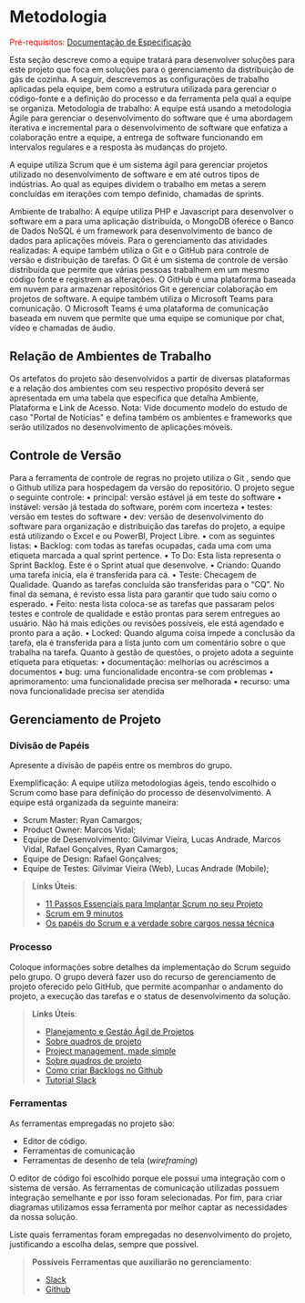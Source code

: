 
# Metodologia

<span style="color:red">Pré-requisitos: <a href="2-Especificação do Projeto.md"> Documentação de Especificação</a></span>

Esta seção descreve como a equipe tratará para desenvolver soluções para este projeto que foca em soluções para o gerenciamento da distribuição de gás de cozinha. A seguir, descrevemos as configurações de trabalho aplicadas pela equipe, bem como a estrutura utilizada para gerenciar o código-fonte e a definição do processo e da ferramenta pela qual a equipe se organiza. Metodologia de trabalho: A equipe está usando a metodologia Ágile para gerenciar o desenvolvimento do software que é uma abordagem iterativa e incremental para o desenvolvimento de software que enfatiza a colaboração entre a equipe, a entrega de software funcionando em intervalos regulares e a resposta às mudanças do projeto. 

A equipe utiliza Scrum que é um sistema ágil para gerenciar projetos utilizado no desenvolvimento de software e em até outros tipos de indústrias. Ao qual as equipes dividem o trabalho em metas a serem concluídas em iterações com tempo definido, chamadas de sprints. 

Ambiente de trabalho: A equipe utiliza PHP e Javascript para desenvolver o software em a para uma aplicação distribuída, o MongoDB oferece o Banco de Dados NoSQL é um framework para desenvolvimento de banco de dados para aplicações móveis. 
Para o gerenciamento das atividades realizadas: A equipe também utiliza o Git e o GitHub para controle de versão e distribuição de tarefas. O Git é um sistema de controle de versão distribuída que permite que várias pessoas trabalhem em um mesmo código fonte e registrem as alterações. O GitHub é uma plataforma baseada em nuvem para armazenar repositórios Git e gerenciar colaboração em projetos de software. A equipe também utiliza o Microsoft Teams para comunicação. O Microsoft Teams é uma plataforma de comunicação baseada em nuvem que permite que uma equipe se comunique por chat, vídeo e chamadas de áudio. 

## Relação de Ambientes de Trabalho

Os artefatos do projeto são desenvolvidos a partir de diversas plataformas e a relação dos ambientes com seu respectivo propósito deverá ser apresentada em uma tabela que especifica que detalha Ambiente, Plataforma e Link de Acesso. 
Nota: Vide documento modelo do estudo de caso "Portal de Notícias" e defina também os ambientes e frameworks que serão utilizados no desenvolvimento de aplicações móveis.

## Controle de Versão

Para a ferramenta de controle de regras no projeto utiliza o Git , sendo que o Github utiliza para hospedagem da versão do repositório. O projeto segue o seguinte controle:
    • principal: versão estável já em teste do software
    • instável: versão já testada do software, porém com incerteza
    • testes: versão em testes do software
    • dev: versão de desenvolvimento do software para organização e distribuição das tarefas do projeto, a equipe está utilizando o Excel e ou PowerBI, Project Libre.
    •  com as seguintes listas:
    • Backlog: com todas as tarefas ocupadas, cada uma com uma etiqueta marcada a qual sprint pertence.
    • To Do: Esta lista representa o Sprint Backlog. Este é o Sprint atual que desenvolve.
    • Criando: Quando uma tarefa inicia, ela é transferida para cá.
    • Teste: Checagem de Qualidade. Quando as tarefas concluída são transferidas para o “CQ”. No final da semana, é revisto essa lista para garantir que tudo saiu como o esperado.
    • Feito: nesta lista coloca-se as tarefas que passaram pelos testes e controle de qualidade e estão prontas para serem entregues ao usuário. Não há mais edições ou revisões possíveis, ele está agendado e pronto para a ação. 
    • Locked: Quando alguma coisa impede a conclusão da tarefa, ela é transferida para a lista junto com um comentário sobre o que trabalha na tarefa.
Quanto à gestão de questões, o projeto adota a seguinte etiqueta para etiquetas:
    • documentação: melhorias ou acréscimos a documentos
    • bug: uma funcionalidade encontra-se com problemas
    • aprimoramento: uma funcionalidade precisa ser melhorada
    • recurso: uma nova funcionalidade precisa ser atendida

## Gerenciamento de Projeto

### Divisão de Papéis

Apresente a divisão de papéis entre os membros do grupo.

Exemplificação: A equipe utiliza metodologias ágeis, tendo escolhido o Scrum como base para definição do processo de desenvolvimento. A equipe está organizada da seguinte maneira:
- Scrum Master: Ryan Camargos;
- Product Owner: Marcos Vidal;
- Equipe de Desenvolvimento: Gilvimar Vieira, Lucas Andrade, Marcos Vidal, Rafael Gonçalves, Ryan Camargos;
- Equipe de Design: Rafael Gonçalves;
- Equipe de Testes: Gilvimar Vieira (Web), Lucas Andrade (Mobile);

> **Links Úteis**:
> - [11 Passos Essenciais para Implantar Scrum no seu Projeto](https://mindmaster.com.br/scrum-11-passos/)
> - [Scrum em 9 minutos](https://www.youtube.com/watch?v=XfvQWnRgxG0)
> - [Os papéis do Scrum e a verdade sobre cargos nessa técnica](https://www.atlassian.com/br/agile/scrum/roles)

### Processo

Coloque  informações sobre detalhes da implementação do Scrum seguido pelo grupo. O grupo deverá fazer uso do recurso de gerenciamento de projeto oferecido pelo GitHub, que permite acompanhar o andamento do projeto, a execução das tarefas e o status de desenvolvimento da solução.
 
> **Links Úteis**:
> - [Planejamento e Gestáo Ágil de Projetos](https://pucminas.instructure.com/courses/87878/pages/unidade-2-tema-2-utilizacao-de-ferramentas-para-controle-de-versoes-de-software)
> - [Sobre quadros de projeto](https://docs.github.com/pt/issues/organizing-your-work-with-project-boards/managing-project-boards/about-project-boards)
> - [Project management, made simple](https://github.com/features/project-management/)
> - [Sobre quadros de projeto](https://docs.github.com/pt/github/managing-your-work-on-github/about-project-boards)
> - [Como criar Backlogs no Github](https://www.youtube.com/watch?v=RXEy6CFu9Hk)
> - [Tutorial Slack](https://slack.com/intl/en-br/)

### Ferramentas

As ferramentas empregadas no projeto são:

- Editor de código.
- Ferramentas de comunicação
- Ferramentas de desenho de tela (_wireframing_)

O editor de código foi escolhido porque ele possui uma integração com o sistema de versão. As ferramentas de comunicação utilizadas possuem integração semelhante e por isso foram selecionadas. Por fim, para criar diagramas utilizamos essa ferramenta por melhor captar as necessidades da nossa solução.

Liste quais ferramentas foram empregadas no desenvolvimento do projeto, justificando a escolha delas, sempre que possível.
 
> **Possíveis Ferramentas que auxiliarão no gerenciamento**: 
> - [Slack](https://slack.com/)
> - [Github](https://github.com/)
